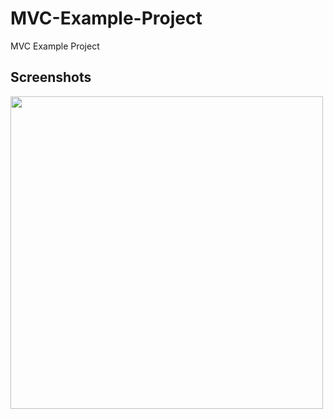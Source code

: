 # MVC-Example-Project
MVC Example Project

## Screenshots
<a href="https://github.com/Ilhom0549/
MVC-Example-Project/blob/master/resources/images/what-is-mvc-design-pattern.jpg" target="_blank"><img src="https://github.com/Ilhom0549/IMVC-Example-Project/blob/master/resources/images/what-is-mvc-design-pattern.jpg" height="500"></a>
